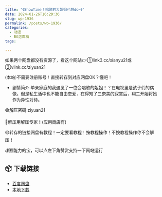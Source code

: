 ```yaml
---
title: "《ShowTime！唱歌的大姐姐也想do~》"
date: 2024-01-26T16:29:36
slug: wp-1936
permalink: /posts/wp-1936/
categories:
  - 动漫
  - BG泡面档
tags:

---
```


如果两个网盘都没有资源了，看这个网站👉①link3.cc/xianyu21或②vlink.cc/ziyuan21

(本站)不需要注册账号！直接转存到对应网盘OK？懂吧！

*   剧情简介:单亲家庭的我遇见了一位会唱歌的姐姐！？在电视里是孩子们的偶像。但是私生活中也不能自由恋爱，在得知了三奈美的寂寞后，翔二开始将她作为异性对待。

🟢解压密码:ziyuan21

🔵解压用解压专家！(应用商店有)

🟡转存的链接网盘有教程！一定要看教程！按教程操作！不按教程操作你不会解压！

💰🈶能力的宝，可以点左下角赞赏支持一下网站运行

## 📦 下载链接
- [百度网盘](https://blziyuan21.com/pay-download/1936?key=4782b5ac67&down_id=0)
- [本地下载](https://blziyuan21.com/pay-download/1936?key=4782b5ac67&down_id=1)

